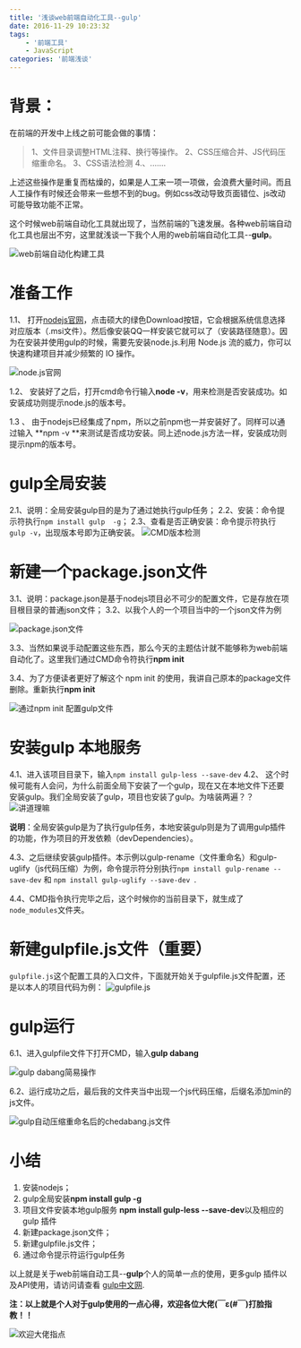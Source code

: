 ```yaml
---
title: '浅谈web前端自动化工具--gulp'
date: 2016-11-29 10:23:32
tags: 
	- '前端工具'
	- JavaScript
categories: '前端浅谈'
---
```


# 背景：
在前端的开发中上线之前可能会做的事情：
 
>1、文件目录调整HTML注释、换行等操作。
>2、CSS压缩合并、JS代码压缩重命名。
>3、CSS语法检测
>4.、.......

上述这些操作是重复而枯燥的，如果是人工来一项一项做，会浪费大量时间。而且人工操作有时候还会带来一些想不到的bug。例如css改动导致页面错位、js改动可能导致功能不正常。

这个时候web前端自动化工具就出现了，当然前端的飞速发展。各种web前端自动化工具也层出不穷，这里就浅谈一下我个人用的web前端自动化工具--**gulp**。

![web前端自动化构建工具](/images/161129_0.webp)
<!--more-->

#  准备工作

1.1、   打开[nodejs官网](http://nodejs.org/)，点击硕大的绿色Download按钮，它会根据系统信息选择对应版本（.msi文件）。然后像安装QQ一样安装它就可以了（安装路径随意）。因为在安装并使用gulp的时候，需要先安装node.js.利用 Node.js 流的威力，你可以快速构建项目并减少频繁的 IO 操作。

![node.js官网](/images/161129_1.webp)

1.2、    安装好了之后，打开cmd命令行输入**node  -v**，用来检测是否安装成功。如安装成功则提示node.js的版本号。

1.3 、   由于nodejs已经集成了npm，所以之前npm也一并安装好了。同样可以通过输入 **npm -v **来测试是否成功安装。同上述node.js方法一样，安装成功则提示npm的版本号。

#  gulp全局安装
2.1、说明：全局安装gulp目的是为了通过她执行gulp任务；
2.2、安装：命令提示符执行`npm install gulp  -g`；
2.3、查看是否正确安装：命令提示符执行`gulp -v`，出现版本号即为正确安装。
![CMD版本检测](/images/161129_2.png)

#   新建一个package.json文件
3.1、说明：package.json是基于nodejs项目必不可少的配置文件，它是存放在项目根目录的普通json文件；
3.2、以我个人的一个项目当中的一个json文件为例

![package.json文件](/images/161129_3.webp)

3.3、当然如果说手动配置这些东西，那么今天的主题估计就不能够称为web前端自动化了。这里我们通过CMD命令符执行**npm init** 

3.4、为了方便读者更好了解这个 npm init 的使用，我讲自己原本的package文件删除。重新执行**npm init**

![通过npm init 配置gulp文件](/images/161129_4.webp)

#  安装gulp 本地服务
4.1、进入该项目目录下，输入`npm install gulp-less --save-dev`
4.2、 这个时候可能有人会问，为什么前面全局下安装了一个gulp，现在又在本地文件下还要安装gulp。我们全局安装了gulp，项目也安装了gulp。为啥装两遍？？
![讲道理嘛](/images/161129_5.webp)

**说明**：全局安装gulp是为了执行gulp任务，本地安装gulp则是为了调用gulp插件的功能，作为项目的开发依赖（devDependencies）。

4.3、之后继续安装gulp插件。本示例以gulp-rename（文件重命名）和gulp-uglify（js代码压缩）为例，命令提示符分别执行`npm install gulp-rename --save-dev`   和 `npm install gulp-uglify --save-dev `.

4.4、CMD指令执行完毕之后，这个时候你的当前目录下，就生成了`node_modules`文件夹。

#  新建gulpfile.js文件（重要）

`gulpfile.js`这个配置工具的入口文件，下面就开始关于gulpfile.js文件配置，还是以本人的项目代码为例：
![gulpfile.js](/images/161129_7.webp)

# gulp运行
6.1、进入gulpfile文件下打开CMD，输入**gulp dabang**

![gulp dabang简易操作](/images/161129_8.webp)

6.2、运行成功之后，最后我的文件夹当中出现一个js代码压缩，后缀名添加min的js文件。

![gulp自动压缩重命名后的chedabang.js文件](/images/161129_9.webp)


# 小结
1. 安装nodejs；
2. gulp全局安装**npm install gulp  -g**
3. 项目文件安装本地gulp服务 **npm install gulp-less --save-dev**以及相应的gulp 插件
4. 新建package.json文件；
5. 新建gulpfile.js文件；
6. 通过命令提示符运行gulp任务

以上就是关于web前端自动工具--**gulp**个人的简单一点的使用，更多gulp 插件以及API使用，请访问请查看 [gulp中文网](http://www.gulpjs.com.cn/docs/).

**注：以上就是个人对于gulp使用的一点心得，欢迎各位大佬(￣ε(#￣)打脸指教！！**

![欢迎大佬指点](/images/161129_10.webp)